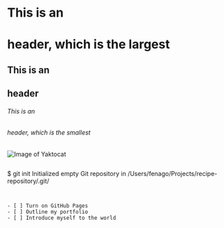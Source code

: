 # This is an <h1> header, which is the largest
## This is an <h2> header
###### This is an <h6> header, which is the smallest


![Image of Yaktocat](https://raw.githubusercontent.com/fenago/communicate-using-markdown/master/yaktocat.png)



```
```
$ git init
Initialized empty Git repository in /Users/fenago/Projects/recipe-repository/.git/
```


- [ ] Turn on GitHub Pages
- [ ] Outline my portfolio
- [ ] Introduce myself to the world
